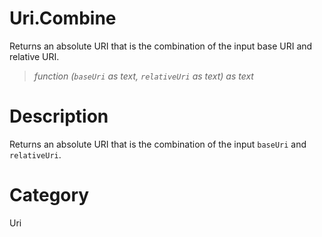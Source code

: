 ﻿# Uri.Combine
Returns an absolute URI that is the combination of the input base URI and relative URI.
> _function (<code>baseUri</code> as text, <code>relativeUri</code> as text) as text_
# Description 
Returns an absolute URI that is the combination of the input <code>baseUri</code> and <code>relativeUri</code>.

# Category 
Uri
